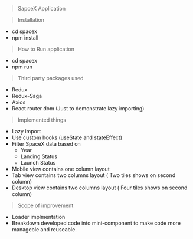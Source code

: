 > SapceX Application

> Installation
 - cd spacex
 - npm install

 > How to Run application
 - cd spacex
 - npm run

 > Third party packages used
  - Redux
  - Redux-Saga
  - Axios
  - React router dom (Just to demonstrate lazy importing)

 > Implemented things
 - Lazy import
 - Use custom hooks (useState and stateEffect)
 - Filter SpaceX data based on
   - Year
   - Landing Status
   - Launch Status
 - Mobile view contains one column layout
 - Tab view contains two columns layout ( Two tiles shows on second column)
 - Desktop view contains two columns layout ( Four tiles shows on second column)

 > Scope of improvement
  - Loader implmentation
  - Breakdown developed code into mini-component to make code more manageble and reuseable.

